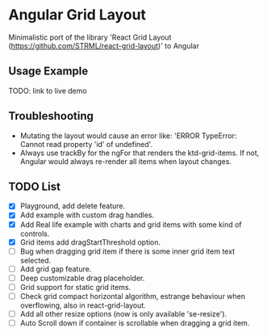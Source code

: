 # Angular Grid Layout
Minimalistic port of the library 'React Grid Layout (https://github.com/STRML/react-grid-layout)' to Angular

## Usage Example
TODO: link to live demo

## Troubleshooting
- Mutating the layout would cause an error like: 'ERROR TypeError: Cannot read property 'id' of undefined'.
- Always use trackBy for the ngFor that renders the ktd-grid-items. If not, Angular would always re-render all items when layout changes.

## TODO List

- [x] Playground, add delete feature.
- [x] Add example with custom drag handles.
- [x] Add Real life example with charts and grid items with some kind of controls.
- [x] Grid items add dragStartThreshold option.
- [ ] Bug when dragging grid item if there is some inner grid item text selected.
- [ ] Add grid gap feature.
- [ ] Deep customizable drag placeholder.
- [ ] Grid support for static grid items.
- [ ] Check grid compact horizontal algorithm, estrange behaviour when overflowing, also in react-grid-layout.
- [ ] Add all other resize options (now is only available 'se-resize').
- [ ] Auto Scroll down if container is scrollable when dragging a grid item.
